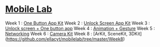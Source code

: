 # [Mobile Lab](https://github.com/ellacyt/mobilelab) 
Week 1 : [One Button App Kit](https://github.com/ellacyt/mobilelab/tree/master/Week1)
Week 2 : [Unlock Screen App Kit](https://github.com/ellacyt/mobilelab/tree/master/Week2)
Week 3 : [Unlock screen + One button app](https://github.com/ellacyt/mobilelab/tree/master/Week3)
Week 4 : [Animation + Gesture](https://github.com/ellacyt/mobilelab/tree/master/Week4)
Week 5 : [Networking](https://github.com/ellacyt/mobilelab/tree/master/Week5)
Week 6 : [Camera Kit](https://github.com/ellacyt/mobilelab/tree/master/Week6)
Week 8 : [ArKit, SceneKit, 3DKit] (https://github.com/ellacyt/mobilelab/tree/master/Week8)
